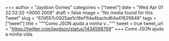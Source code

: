 
+++
author = "Jaydson Gomes"
categories = ["tweet"]
date = "Wed Apr 01 22:32:20 +0000 2009"
draft = false
image = "No media found for this Tweet"
slug = "67d557c0925ae1cf8ef1fda4bacbd64a41629849"
tags = ["tweet"]
title = """Como JSON ajuda a minha v..."""
tweet = true
tweet_url = "https://twitter.com/jaydson/status/1434598769"
+++
Como JSON ajuda a minha vida.

